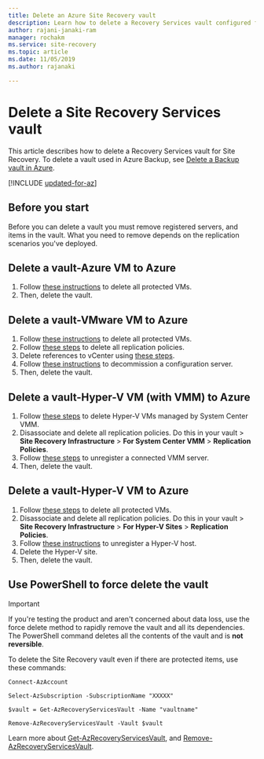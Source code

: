 ```yaml
---
title: Delete an Azure Site Recovery vault
description: Learn how to delete a Recovery Services vault configured for Azure Site Recovery
author: rajani-janaki-ram
manager: rochakm
ms.service: site-recovery
ms.topic: article
ms.date: 11/05/2019
ms.author: rajanaki

---
```

# Delete a Site Recovery Services vault

This article describes how to delete a Recovery Services vault for Site Recovery. To delete a vault used in Azure Backup, see [Delete a Backup vault in Azure](../backup/backup-azure-delete-vault.md).

[!INCLUDE [updated-for-az](../../includes/updated-for-az.md)]


## Before you start

Before you can delete a vault you must remove registered servers, and items in the vault. What you need to remove depends on the replication scenarios you've deployed. 


## Delete a vault-Azure VM to Azure

1. Follow [these instructions](site-recovery-manage-registration-and-protection.md#disable-protection-for-a-azure-vm-azure-to-azure) to delete all protected VMs.
2. Then, delete the vault.

## Delete a vault-VMware VM to Azure

1. Follow [these instructions](site-recovery-manage-registration-and-protection.md#disable-protection-for-a-vmware-vm-or-physical-server-vmware-to-azure) to delete all protected VMs.
2. Follow [these steps](vmware-azure-set-up-replication.md#disassociate-or-delete-a-replication-policy) to delete all replication policies.
3. Delete references to vCenter using [these steps](vmware-azure-manage-vcenter.md#delete-a-vcenter-server).
4. Follow [these instructions](vmware-azure-manage-configuration-server.md#delete-or-unregister-a-configuration-server) to decommission a configuration server.
5. Then, delete the vault.


## Delete a vault-Hyper-V VM (with VMM) to Azure

1. Follow [these steps](site-recovery-manage-registration-and-protection.md#disable-protection-for-a-hyper-v-virtual-machine-replicating-to-azure-using-the-system-center-vmm-to-azure-scenario) to delete Hyper-V VMs managed by System Center VMM.
2. Disassociate and delete all replication policies. Do this in your vault > **Site Recovery Infrastructure** > **For System Center VMM** > **Replication Policies**.
3. Follow [these steps](site-recovery-manage-registration-and-protection.md#unregister-a-vmm-server) to unregister a connected VMM server.
4. Then, delete the vault.

## Delete a vault-Hyper-V VM to Azure

1. Follow [these steps](site-recovery-manage-registration-and-protection.md#disable-protection-for-a-hyper-v-virtual-machine-hyper-v-to-azure) to delete all protected VMs.
2. Disassociate  and delete all replication policies. Do this in  your vault > **Site Recovery Infrastructure** > **For Hyper-V Sites** > **Replication Policies**.
3. Follow [these instructions](site-recovery-manage-registration-and-protection.md#unregister-a-hyper-v-host-in-a-hyper-v-site) to unregister a Hyper-V host.
4. Delete the Hyper-V site.
5. Then, delete the vault.


## Use PowerShell to force delete the vault 

> [!Important]
> If you're testing the product and aren't concerned about data loss, use the force delete method to rapidly remove the vault and all its dependencies.
> The PowerShell command deletes all the contents of the vault and is **not reversible**.

To delete the Site Recovery vault even if there are protected items, use these commands:

```azurepowershell
Connect-AzAccount

Select-AzSubscription -SubscriptionName "XXXXX"

$vault = Get-AzRecoveryServicesVault -Name "vaultname"

Remove-AzRecoveryServicesVault -Vault $vault
```

Learn more about [Get-AzRecoveryServicesVault](/powershell/module/az.recoveryservices/get-azrecoveryservicesvault), and [Remove-AzRecoveryServicesVault](/powershell/module/az.recoveryservices/remove-azrecoveryservicesvault).
